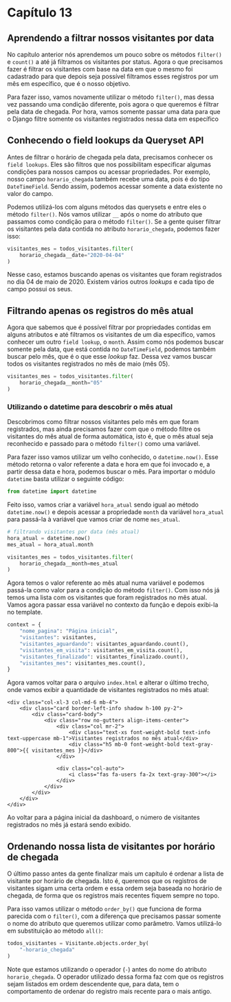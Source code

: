 # Capítulo 13

## Aprendendo a filtrar nossos visitantes por data

No capítulo anterior nós aprendemos um pouco sobre os métodos `filter()` e `count()` a até já filtramos os visitantes por status. Agora o que precisamos fazer é filtrar os visitantes com base na data em que o mesmo foi cadastrado para que depois seja possível filtramos esses registros por um mês em específico, que é o nosso objetivo.

Para fazer isso, vamos novamente utilizar o método `filter()`, mas dessa vez passando uma condição diferente, pois agora o que queremos é filtrar pela data de chegada. Por hora, vamos somente passar uma data para que o Django filtre somente os visitantes registrados nessa data em específico

## Conhecendo o field lookups da Queryset API

Antes de filtrar o horário de chegada pela data, precisamos conhecer os `field lookups`. Eles são filtros que nos possibilitam especificar algumas condições para nossos campos ou acessar propriedades. Por exemplo, nosso campo `horario_chegada` também recebe uma data, pois é do tipo `DateTimeField`. Sendo assim, podemos acessar somente a data existente no valor do campo.

Podemos utilizá-los com alguns métodos das querysets e entre eles o método `filter()`. Nós vamos utilizar `__` após o nome do atributo que passamos como condição para o método `filter()`. Se a gente quiser filtrar os visitantes pela data contida no atributo `horario_chegada`, podemos fazer isso:

```python
visitantes_mes = todos_visitantes.filter(
    horario_chegada__date="2020-04-04"
)
```

Nesse caso, estamos buscando apenas os visitantes que foram registrados no dia 04 de maio de 2020. Existem vários outros _lookups_ e cada tipo de campo possui os seus.

## Filtrando apenas os registros do mês atual

Agora que sabemos que é possível filtrar por propriedades contidas em alguns atributos e até filtramos os visitantes de um dia específico, vamos conhecer um outro `field lookup`, o `month`. Assim como nós podemos buscar somente pela data, que está contida no `DateTimeField`, podemos também buscar pelo mês, que é o que esse _lookup_ faz. Dessa vez vamos buscar todos os visitantes registrados no mês de maio \(mês 05\).

```python
visitantes_mes = todos_visitantes.filter(
    horario_chegada__month="05"
)
```

### Utilizando o datetime para descobrir o mês atual

Descobrimos como filtrar nossos visitantes pelo mês em que foram registrados, mas ainda precisamos fazer com que o método filtre os visitantes do mês atual de forma automática, isto é, que o mês atual seja reconhecido e passado para o método `filter()` como uma variável.

Para fazer isso vamos utilizar um velho conhecido, o `datetime.now()`. Esse método retorna o valor referente a data e hora em que foi invocado e, a partir dessa data e hora, podemos buscar o mês. Para importar o módulo `datetime` basta utilizar o seguinte código:

```python
from datetime import datetime
```

Feito isso, vamos criar a variável `hora_atual` sendo igual ao método `datetime.now()` e depois acessar a propriedade `month` da variável `hora_atual` para passá-la à variável que vamos criar de nome `mes_atual`.

```python
# filtrando visitantes por data (mês atual)
hora_atual = datetime.now()
mes_atual = hora_atual.month

visitantes_mes = todos_visitantes.filter(
    horario_chegada__month=mes_atual
)
```

Agora temos o valor referente ao mês atual numa variável e podemos passá-la como valor para a condição do método `filter()`. Com isso nós já temos uma lista com os visitantes que foram registrados no mês atual. Vamos agora passar essa variável no contexto da função e depois exibi-la no template.

```python
context = {
    "nome_pagina": "Página inicial",
    "visitantes": visitantes,
    "visitantes_aguardando": visitantes_aguardando.count(),
    "visitantes_em_visita": visitantes_em_visita.count(),
    "visitantes_finalizado": visitantes_finalizado.count(),
    "visitantes_mes": visitantes_mes.count(),
}
```

Agora vamos voltar para o arquivo `index.html` e alterar o último trecho, onde vamos exibir a quantidade de visitantes registrados no mês atual:

```markup
<div class="col-xl-3 col-md-6 mb-4">
    <div class="card border-left-info shadow h-100 py-2">
        <div class="card-body">
            <div class="row no-gutters align-items-center">
                <div class="col mr-2">
                    <div class="text-xs font-weight-bold text-info text-uppercase mb-1">Visitantes registrados no mês atual</div>
                    <div class="h5 mb-0 font-weight-bold text-gray-800">{{ visitantes_mes }}</div>
                </div>

                <div class="col-auto">
                    <i class="fas fa-users fa-2x text-gray-300"></i>
                </div>
            </div>
        </div>
    </div>
</div>
```

Ao voltar para a página inicial da dashboard, o número de visitantes registrados no mês já estará sendo exibido.

## Ordenando nossa lista de visitantes por horário de chegada

O último passo antes da gente finalizar mais um capítulo é ordenar a lista de visitante por horário de chegada. Isto é, queremos que os registros de visitantes sigam uma certa ordem e essa ordem seja baseada no horário de chegada, de forma que os registros mais recentes fiquem sempre no topo.

Para isso vamos utilizar o método `order_by()` que funciona de forma parecida com o `filter()`, com a diferença que precisamos passar somente o nome do atributo que queremos utilizar como parâmetro. Vamos utilizá-lo em substituição ao método `all()`: 

```python
todos_visitantes = Visitante.objects.order_by(
    "-horario_chegada"
)
```

Note que estamos utilizando o operador \(`-`\) antes do nome do atributo `horario_chegada`. O operador utilizado dessa forma faz com que os registros sejam listados em ordem descendente que, para data, tem o comportamento de ordenar do registro mais recente para o mais antigo.

